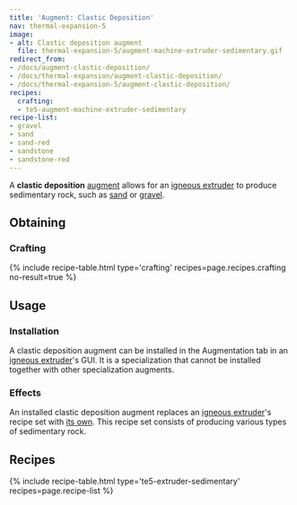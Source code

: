 ```yaml
---
title: 'Augment: Clastic Deposition'
nav: thermal-expansion-5
image:
- alt: Clastic deposition augment
  file: thermal-expansion-5/augment-machine-extruder-sedimentary.gif
redirect_from:
- /docs/augment-clastic-deposition/
- /docs/thermal-expansion/augment-clastic-deposition/
- /docs/thermal-expansion-5/augment-clastic-deposition/
recipes:
  crafting:
  - te5-augment-machine-extruder-sedimentary
recipe-list:
- gravel
- sand
- sand-red
- sandstone
- sandstone-red
---
```


A **clastic deposition** [augment](/docs/1.12/thermal-expansion-5/augments/) allows for an [igneous
extruder](/docs/1.12/thermal-expansion-5/igneous-extruder/) to produce sedimentary rock, such as
[sand](https://minecraft.gamepedia.com/Sand) or
[gravel](https://minecraft.gamepedia.com/Gravel).


Obtaining
---------

### Crafting
{% include recipe-table.html type='crafting' recipes=page.recipes.crafting no-result=true %}


Usage
-----

### Installation
A clastic deposition augment can be installed in the Augmentation tab in an
[igneous extruder](/docs/1.12/thermal-expansion-5/igneous-extruder/)'s GUI. It is a specialization that
cannot be installed together with other specialization augments.

### Effects
An installed clastic deposition augment replaces an [igneous
extruder](/docs/1.12/thermal-expansion-5/igneous-extruder/)'s recipe set with [its own](#recipes). This
recipe set consists of producing various types of sedimentary rock.


Recipes
-------

{% include recipe-table.html type='te5-extruder-sedimentary' recipes=page.recipe-list %}
